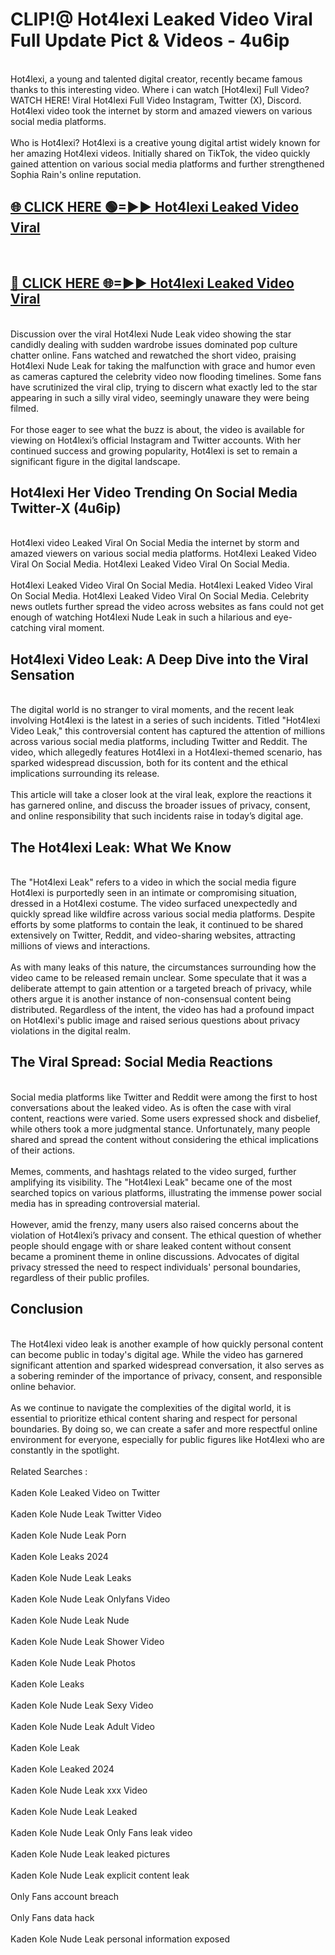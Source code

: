 # CLIP!@ Hot4lexi Leaked Video Viral Full Update Pict & Videos - 4u6ip
<br>
Hot4lexi, a young and talented digital creator, recently became famous thanks to this interesting video. Where i can watch [Hot4lexi] Full Video? WATCH HERE! Viral Hot4lexi Full Video Instagram, Twitter (X), Discord. Hot4lexi video took the internet by storm and amazed viewers on various social media platforms.
<br><br>
Who is Hot4lexi? Hot4lexi is a creative young digital artist widely known for her amazing Hot4lexi videos. Initially shared on TikTok, the video quickly gained attention on various social media platforms and further strengthened Sophia Rain's online reputation.
<br>
<h2><a href="https://bestclip.site?title=Hot4lexi">🌐 CLICK HERE 🟢=►► Hot4lexi Leaked Video Viral</a></h2>
<br>
<h2><a href="https://bestclip.site?title=Hot4lexi">🔴 CLICK HERE 🌐=►► Hot4lexi Leaked Video Viral</a></h2>
<br>
Discussion over the viral Hot4lexi Nude Leak video showing the star candidly dealing with sudden wardrobe issues dominated pop culture chatter online. Fans watched and rewatched the short video, praising Hot4lexi Nude Leak for taking the malfunction with grace and humor even as cameras captured the celebrity video now flooding timelines. Some fans have scrutinized the viral clip, trying to discern what exactly led to the star appearing in such a silly viral video, seemingly unaware they were being filmed.
<br><br>
For those eager to see what the buzz is about, the video is available for viewing on Hot4lexi’s official Instagram and Twitter accounts. With her continued success and growing popularity, Hot4lexi is set to remain a significant figure in the digital landscape.
<br>
<h2>Hot4lexi Her Video Trending On Social Media Twitter-X (4u6ip)</h2>
<br>
Hot4lexi video Leaked Viral On Social Media the internet by storm and amazed viewers on various social media platforms. Hot4lexi Leaked Video Viral On Social Media. Hot4lexi Leaked Video Viral On Social Media.
<br><br>
Hot4lexi Leaked Video Viral On Social Media. Hot4lexi Leaked Video Viral On Social Media. Hot4lexi Leaked Video Viral On Social Media. Celebrity news outlets further spread the video across websites as fans could not get enough of watching Hot4lexi Nude Leak in such a hilarious and eye-catching viral moment.
<br>
<h2>Hot4lexi Video Leak: A Deep Dive into the Viral Sensation</h2>
<br>
The digital world is no stranger to viral moments, and the recent leak involving Hot4lexi is the latest in a series of such incidents. Titled "Hot4lexi Video Leak," this controversial content has captured the attention of millions across various social media platforms, including Twitter and Reddit. The video, which allegedly features Hot4lexi in a Hot4lexi-themed scenario, has sparked widespread discussion, both for its content and the ethical implications surrounding its release.
<br><br>
This article will take a closer look at the viral leak, explore the reactions it has garnered online, and discuss the broader issues of privacy, consent, and online responsibility that such incidents raise in today’s digital age.
<br>
<h2>The Hot4lexi Leak: What We Know</h2>
<br>
The "Hot4lexi Leak" refers to a video in which the social media figure Hot4lexi is purportedly seen in an intimate or compromising situation, dressed in a Hot4lexi costume. The video surfaced unexpectedly and quickly spread like wildfire across various social media platforms. Despite efforts by some platforms to contain the leak, it continued to be shared extensively on Twitter, Reddit, and video-sharing websites, attracting millions of views and interactions.
<br><br>
As with many leaks of this nature, the circumstances surrounding how the video came to be released remain unclear. Some speculate that it was a deliberate attempt to gain attention or a targeted breach of privacy, while others argue it is another instance of non-consensual content being distributed. Regardless of the intent, the video has had a profound impact on Hot4lexi's public image and raised serious questions about privacy violations in the digital realm.
<br>
<h2>The Viral Spread: Social Media Reactions</h2>
<br>
Social media platforms like Twitter and Reddit were among the first to host conversations about the leaked video. As is often the case with viral content, reactions were varied. Some users expressed shock and disbelief, while others took a more judgmental stance. Unfortunately, many people shared and spread the content without considering the ethical implications of their actions.
<br><br>
Memes, comments, and hashtags related to the video surged, further amplifying its visibility. The "Hot4lexi Leak" became one of the most searched topics on various platforms, illustrating the immense power social media has in spreading controversial material.
<br><br>
However, amid the frenzy, many users also raised concerns about the violation of Hot4lexi’s privacy and consent. The ethical question of whether people should engage with or share leaked content without consent became a prominent theme in online discussions. Advocates of digital privacy stressed the need to respect individuals' personal boundaries, regardless of their public profiles.
<br>
<h2>Conclusion</h2>
<br>
The Hot4lexi video leak is another example of how quickly personal content can become public in today's digital age. While the video has garnered significant attention and sparked widespread conversation, it also serves as a sobering reminder of the importance of privacy, consent, and responsible online behavior.
<br><br>
As we continue to navigate the complexities of the digital world, it is essential to prioritize ethical content sharing and respect for personal boundaries. By doing so, we can create a safer and more respectful online environment for everyone, especially for public figures like Hot4lexi who are constantly in the spotlight.
<br><br>
Related Searches :
<br><br>
Kaden Kole Leaked Video on Twitter
<br><br>
Kaden Kole Nude Leak Twitter Video
<br><br>
Kaden Kole Nude Leak Porn
<br><br>
Kaden Kole Leaks 2024
<br><br>
Kaden Kole Nude Leak Leaks
<br><br>
Kaden Kole Nude Leak Onlyfans Video
<br><br>
Kaden Kole Nude Leak Nude
<br><br>
Kaden Kole Nude Leak Shower Video
<br><br>
Kaden Kole Nude Leak Photos
<br><br>
Kaden Kole Leaks
<br><br>
Kaden Kole Nude Leak Sexy Video
<br><br>
Kaden Kole Nude Leak Adult Video
<br><br>
Kaden Kole Leak
<br><br>
Kaden Kole Leaked 2024
<br><br>
Kaden Kole Nude Leak xxx Video
<br><br>
Kaden Kole Nude Leak Leaked
<br><br>
Kaden Kole Nude Leak Only Fans leak video
<br><br>
Kaden Kole Nude Leak leaked pictures
<br><br>
Kaden Kole Nude Leak explicit content leak
<br><br>
Only Fans account breach
<br><br>
Only Fans data hack
<br><br>
Kaden Kole Nude Leak personal information exposed